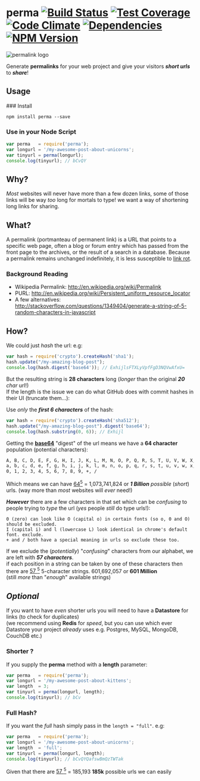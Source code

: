 # perma [![Build Status](https://travis-ci.org/nelsonic/perma.png?branch=master)](https://travis-ci.org/nelsonic/perma) [![Test Coverage][coverage-image]][coverage-url] [![Code Climate](https://codeclimate.com/github/nelsonic/perma.png)](https://codeclimate.com/github/nelsonic/perma) [![Dependencies](https://david-dm.org/nelsonic/perma.png?theme=shields.io)](https://david-dm.org/nelsonic/perma) [![NPM Version][npm-image]][npm-url]

![permalink logo](http://i.imgur.com/DTFtLb1.png)

Generate **permalinks** for your web project and
give your visitors ***short urls*** to ***share***!

## Usage

### Install

```
npm install perma --save
```

### Use in your Node Script

```js
var perma   = require('perma');
var longurl = '/my-awesome-post-about-unicorns';
var tinyurl = perma(longurl);
console.log(tinyurl); // bCvQY
```

## Why?

*Most* websites will never have more than a few dozen links,
some of those links will be way *too* long for mortals to type!
we want a way of shortening long links for sharing.

## What?

A permalink (portmanteau of permanent link) is a URL that points to a
specific web page, often a blog or forum entry which has passed from
the front page to the archives, or the result of a search in a database.
Because a permalink remains unchanged indefinitely, it is less susceptible
to [link rot](http://en.wikipedia.org/wiki/Link_rot).

### Background Reading

+ Wikipedia Permalink: http://en.wikipedia.org/wiki/Permalink
+ PURL: http://en.wikipedia.org/wiki/Persistent_uniform_resource_locator
+ A few alternatives:
http://stackoverflow.com/questions/1349404/generate-a-string-of-5-random-characters-in-javascript

## How?

We could just *hash* the url: e.g:

```js
var hash = require('crypto').createHash('sha1');
hash.update("/my-amazing-blog-post");
console.log(hash.digest('base64')); // ExhijlsFTXLyVpfFgD3NQVwAfxU=
```
But the resulting string is **28 characters** long (*longer* than the original _**20** char_ url!)  
If the length is the issue we can do what GitHub does with commit hashes in their UI (truncate them...):

Use *only* the ***first 6 characters*** of the hash:
```js
var hash = require('crypto').createHash('sha512');
hash.update("/my-amazing-blog-post").digest('base64');
console.log(hash.substring(0, 6)); // Exhijl
```

Getting the [**base64**](http://en.wikipedia.org/wiki/Base64) "digest"
of the url means we have a **64 character** population (potential characters):  
```sh
A, B, C, D, E, F, G, H, I, J, K, L, M, N, O, P, Q, R, S, T, U, V, W, X, Y, Z
a, b, c, d, e, f, g, h, i, j, k, l, m, n, o, p, q, r, s, t, u, v, w, x, y, z
0, 1, 2, 3, 4, 5, 6, 7, 8, 9, +, /
```
Which means we can have
[64<sup>5</sup>](http://www.wolframalpha.com/input/?i=64+to+the+power+of+5)
= 1,073,741,824 or ***1 Billion*** *possible* (*short*) urls.
(way more than *most* websites will *ever* need!)

***However*** there are a few characters in that set which can be *confusing*
to people trying to *type* the url (*yes* people *still* do type urls!):

```
0 (zero) can look like O (capital o) in certain fonts (so o, 0 and O) should be excluded.
I (capital i) and l (lowercase L) look identical in chrome's default font. exclude.
+ and / both have a special meaning in urls so exclude these too.
```
If we exclude the (*potentially*) "*confusing*" characters from our alphabet,
we are left with ***57 characters***.  
if each position in a string can be taken by one of these characters
then there are
[57 <sup>5</sup>](http://www.wolframalpha.com/input/?i=57+to+the+power+of+5)
5-character strings. 601,692,057 or **601 Million**  
(still *more* than "*enough*" available strings)

## *Optional*

If you want to have *even* shorter urls you will need to have a
**Datastore** for links (to check for duplicates)  
(we recommend using **Redis** for *speed*, but you can use which ever Datastore
  your project *already* uses e.g. Postgres, MySQL, MongoDB, CouchDB etc.)

### Shorter ?

If you supply the **perma** method with a **length** parameter:
```js
var perma   = require('perma');
var longurl = '/my-awesome-post-about-kittens';
var length  = 3;
var tinyurl = perma(longurl, length);
console.log(tinyurl); // bCv
```

### Full Hash?

If you want the *full* hash simply pass in the `length = "full"`. e.g:

```js
var perma   = require('perma');
var longurl = '/my-awesome-post-about-unicorns';
var length  = 'full';
var tinyurl = perma(longurl, length);
console.log(tinyurl); // bCvQYQafswBmQzTWTak
```


Given that there are
[57 <sup>5</sup>](http://www.wolframalpha.com/input/?i=57+to+the+power+of+3)
 = 185,193 **185k** possible urls we can easily

[npm-image]: https://img.shields.io/npm/v/perma.svg?style=flat
[npm-url]: https://npmjs.org/package/perma
[coverage-image]: https://codeclimate.com/github/nelsonic/perma/badges/coverage.svg?style=flat
[coverage-url]: https://codeclimate.com/github/nelsonic/perma?branch=master
